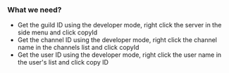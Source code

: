 ### What we need?
+ Get the guild ID using the developer mode, right click the server in the side menu and click copyId
+ Get the channel ID using the developer mode, right click the channel name in the channels list and click copyId
+ Get the user ID using the developer mode, right click the user name in the user's list and click copy ID
